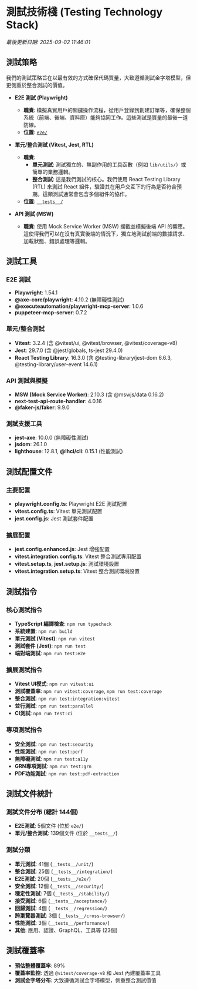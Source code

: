 # 測試技術棧 (Testing Technology Stack)

_最後更新日期: 2025-09-02 11:46:01_

## 測試策略

我們的測試策略旨在以最有效的方式確保代碼質量，大致遵循測試金字塔模型，但更側重於整合測試的價值。

- **E2E 測試 (Playwright)**
  - **職責**: 模擬真實用戶的關鍵操作流程，從用戶登錄到創建訂單等，確保整個系統（前端、後端、資料庫）能夠協同工作。這些測試是質量的最後一道防線。
  - **位置**: [`e2e/`](../../e2e/)

- **單元/整合測試 (Vitest, Jest, RTL)**
  - **職責**:
    - **單元測試**: 測試獨立的、無副作用的工具函數（例如 `lib/utils/`）或簡單的業務邏輯。
    - **整合測試**: 這是我們測試的核心。我們使用 React Testing Library (RTL) 來測試 React 組件，驗證其在用戶交互下的行為是否符合預期。這類測試通常會包含多個組件的協作。
  - **位置**: [`__tests__/`](../../__tests__/)

- **API 測試 (MSW)**
  - **職責**: 使用 Mock Service Worker (MSW) 攔截並模擬後端 API 的響應。這使得我們可以在沒有真實後端的情況下，獨立地測試前端的數據請求、加載狀態、錯誤處理等邏輯。

## 測試工具

### E2E 測試

- **Playwright**: 1.54.1
- **@axe-core/playwright**: 4.10.2 (無障礙性測試)
- **@executeautomation/playwright-mcp-server**: 1.0.6
- **puppeteer-mcp-server**: 0.7.2

### 單元/整合測試

- **Vitest**: 3.2.4 (含 @vitest/ui, @vitest/browser, @vitest/coverage-v8)
- **Jest**: 29.7.0 (含 @jest/globals, ts-jest 29.4.0)
- **React Testing Library**: 16.3.0 (含 @testing-library/jest-dom 6.6.3, @testing-library/user-event 14.6.1)

### API 測試與模擬

- **MSW (Mock Service Worker)**: 2.10.3 (含 @mswjs/data 0.16.2)
- **next-test-api-route-handler**: 4.0.16
- **@faker-js/faker**: 9.9.0

### 測試支援工具

- **jest-axe**: 10.0.0 (無障礙性測試)
- **jsdom**: 26.1.0
- **lighthouse**: 12.8.1, **@lhci/cli**: 0.15.1 (性能測試)

## 測試配置文件

### 主要配置

- **playwright.config.ts**: Playwright E2E 測試配置
- **vitest.config.ts**: Vitest 單元測試配置
- **jest.config.js**: Jest 測試套件配置

### 擴展配置

- **jest.config.enhanced.js**: Jest 增強配置
- **vitest.integration.config.ts**: Vitest 整合測試專用配置
- **vitest.setup.ts**, **jest.setup.js**: 測試環境設置
- **vitest.integration.setup.ts**: Vitest 整合測試環境設置

## 測試指令

### 核心測試指令

- **TypeScript 編譯檢查**: `npm run typecheck`
- **系統建置**: `npm run build`
- **單元測試 (Vitest)**: `npm run vitest`
- **測試套件 (Jest)**: `npm run test`
- **端對端測試**: `npm run test:e2e`

### 擴展測試指令

- **Vitest UI模式**: `npm run vitest:ui`
- **測試覆蓋率**: `npm run vitest:coverage`, `npm run test:coverage`
- **整合測試**: `npm run test:integration:vitest`
- **並行測試**: `npm run test:parallel`
- **CI測試**: `npm run test:ci`

### 專項測試指令

- **安全測試**: `npm run test:security`
- **性能測試**: `npm run test:perf`
- **無障礙測試**: `npm run test:a11y`
- **GRN專項測試**: `npm run test:grn`
- **PDF功能測試**: `npm run test:pdf-extraction`

## 測試文件統計

### 測試文件分布 (總計 144個)

- **E2E測試**: 5個文件 (位於 `e2e/`)
- **單元/整合測試**: 139個文件 (位於 `__tests__/`)

### 測試分類

- **單元測試**: 41個 (`__tests__/unit/`)
- **整合測試**: 25個 (`__tests__/integration/`)
- **E2E測試**: 20個 (`__tests__/e2e/`)
- **安全測試**: 12個 (`__tests__/security/`)
- **穩定性測試**: 7個 (`__tests__/stability/`)
- **接受測試**: 6個 (`__tests__/acceptance/`)
- **回歸測試**: 4個 (`__tests__/regression/`)
- **跨瀏覽器測試**: 3個 (`__tests__/cross-browser/`)
- **性能測試**: 3個 (`__tests__/performance/`)
- **其他**: 應用、認證、GraphQL、工具等 (23個)

## 測試覆蓋率

- **預估整體覆蓋率**: 89%
- **覆蓋率監控**: 透過 `@vitest/coverage-v8` 和 Jest 內建覆蓋率工具
- **測試金字塔分布**: 大致遵循測試金字塔模型，側重整合測試價值

